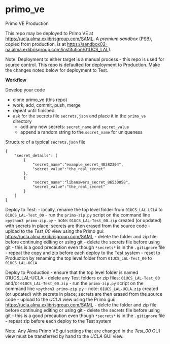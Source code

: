# primo_ve
Primo VE Production

This repo may be deployed to Primo VE at https://ucla.alma.exlibrisgroup.com/SAML.
A *premium sandbox* (PSB), copied from production, is at https://sandbox02-na.alma.exlibrisgroup.com/institution/01UCS_LAL).

Note: Deployment to either target is a manual process - this repo is used for source control.
        This repo is defaulted for deployment to Production. Make the changes noted below for deployment to Test.

**Workflow**

Develop your code
- clone primo_ve (this repo)
- work, add, commit, push, merge
- repeat until finished
- ask for the secrets file ```secrets,json``` and place it in the ```primo_ve``` directory
    - add any new secrets: ```secret_name``` and ```secret_value```
    - append a random string to the ```secret_name``` for uniqueness

Structure of a typical ```secrets.json``` file

```
{
    "secret_details": [
        {
            "secret_name":"example_secret_48382304",
            "secret_value":"the_real_secret"            
        },
        {
            "secret_name":"libanswers_secret_86530858",
            "secret_value":"the_real_secret"            
        }
    ]
}
```

Deploy to Test:
    - locally, rename the top level folder from ```01UCS_LAL-UCLA``` to ```01UCS_LAL-Test_00```
    - run the ```primo-zip.py``` script on the command line
    ```>python3 primo-zip.py```
    - note: ```01UCS_LAL-Test_00.zip``` created (or updated) with secrets in place; secrets are then erased from the source code
    - upload to the *Test_00* view using the Primo gui: https://ucla.alma.exlibrisgroup.com/SAML
    - delete the folder and zip file before continuing editing or using git
    - delete the secrets file before using git
      - this is a good precaution even though ```*secrets*``` is in the ```.gitignore``` file
    - repeat the copy and zip before each deploy to the Test system
    - reset to Production by renaming the top level folder from ```01UCS_LAL-Test_00``` to ```01UCS_LAL-UCLA```

Deploy to Production
    - ensure that the top level folder is named 01UCS_LAL-UCLA
    - delete any Test folders or zip files: ```01UCS_LAL-Test_00``` and/or ```01UCS_LAL-Test_00.zip```
    - run the ```primo-zip.py``` script on the command line
    ```>python3 primo-zip.py```
    - note: ```01UCS_LAL-UCLA.zip``` created (or updated) with secrets in place; secrets are then erased from the source code
    - upload to the *UCLA* view using the Primo gui: https://ucla.alma.exlibrisgroup.com/SAML
    - delete the folder and zip file before continuing editing or using git
    - delete the secrets file before using git
      - this is a good precaution even though ```*secrets*``` is in the ```.gitignore``` file
    - repeat zip before each deploy to the Test system

Note: Any Alma Primo VE gui settings that are changed in the *Test_00* GUI view must be transferred by hand to the *UCLA* GUI view.

